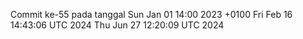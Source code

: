 Commit ke-55 pada tanggal Sun Jan 01 14:00 2023 +0100
Fri Feb 16 14:43:06 UTC 2024
Thu Jun 27 12:20:09 UTC 2024
